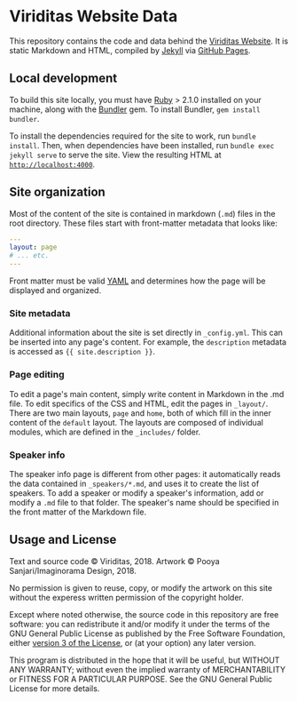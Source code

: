 # Viriditas Website Data

This repository contains the code and data behind the [Viriditas
Website](https://viriditas-org.github.io/). It is static Markdown and HTML, compiled by
[Jekyll](https://jekyllrb.com/) via [GitHub Pages](https://pages.github.com/).

## Local development

To build this site locally, you must have [Ruby](https://www.ruby-lang.org/) > 2.1.0 installed on
your machine, along with the [Bundler](https://bundler.io) gem. To install Bundler, `gem install
bundler`.

To install the dependencies required for the site to work, run `bundle install`. Then, when
dependencies have been installed, run `bundle exec jekyll serve` to serve the site. View the
resulting HTML at [`http://localhost:4000`](http://locahost:4000).

## Site organization

Most of the content of the site is contained in markdown (`.md`) files in the root directory. These
files start with front-matter metadata that looks like:

```yaml
---
layout: page
# ... etc.
---
```
Front matter must be valid [YAML](http://yaml.org/) and determines how the page will be displayed
and organized.

### Site metadata

Additional information about the site is set directly in `_config.yml`. This can be inserted into
any page's content. For example, the `description` metadata is accessed as `{{ site.description }}`.

### Page editing

To edit a page's main content, simply write content in Markdown in the .md file. To edit specifics
of the CSS and HTML, edit the pages in `_layout/`. There are two main layouts, `page` and `home`,
both of which fill in the inner content of the `default` layout. The layouts are composed of
individual modules, which are defined in the `_includes/` folder.

### Speaker info

The speaker info page is different from other pages: it automatically reads the data contained in
`_speakers/*.md`, and uses it to create the list of speakers. To add a speaker or modify a
speaker's information, add or modify a `.md` file to that folder. The speaker's name should be
specified in the front matter of the Markdown file.

## Usage and License

Text and source code &copy; Viriditas, 2018. Artwork &copy; Pooya Sanjari/Imaginorama Design, 2018.

No permission is given to reuse, copy, or modify the artwork on this site without the experess
written permission of the copyright holder.

Except where noted otherwise, the source code in this repository are free software: you can
redistribute it and/or modify it under the terms of the GNU General Public License as published by
the Free Software Foundation, either [version 3 of the License](./LICENSE), or (at your option) any
later version.

This program is distributed in the hope that it will be useful, but WITHOUT ANY WARRANTY;
without even the implied warranty of MERCHANTABILITY or FITNESS FOR A PARTICULAR PURPOSE.  See
the GNU General Public License for more details.

